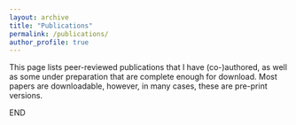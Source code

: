```yaml
---
layout: archive
title: "Publications"
permalink: /publications/
author_profile: true
---
```


<p>This page lists peer-reviewed publications that I have (co-)authored, as well as some under preparation that are complete enough for download. Most papers are downloadable, however, in many cases, these are pre-print versions.</p>

<p>
<script src="https://bibbase.org/show?bib=https://uqtmill.github.io/files/pubs.bib&theme=dividers&jsonp=1"></script>
</p>

END
